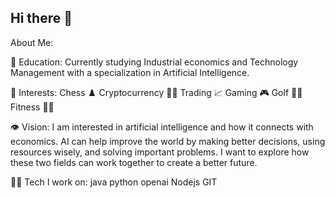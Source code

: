 ## Hi there 👋

About Me:


🏦 Education:
Currently studying Industrial economics and Technology Management with a specialization in Artificial Intelligence.

🤹 Interests: 
Chess ♟️
Cryptocurrency 🔐💲
Trading 📈
Gaming 🎮
Golf 🏌️‍♂️
Fitness 🏋️‍♂️


👁️ Vision: I am interested in artificial intelligence and how it connects with economics. AI can help improve the world by making better decisions, using resources wisely, and solving important problems. I want to explore how these two fields can work together to create a better future.

🧑‍💻 Tech I work on:
java python openai Nodejs GIT 


